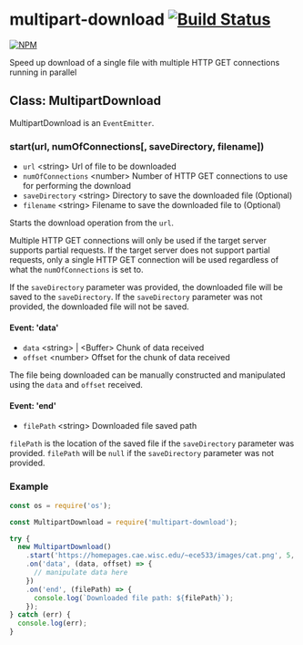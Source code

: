 # multipart-download [![Build Status](https://travis-ci.org/zulhilmizainuddin/multipart-download.svg?branch=master)](https://travis-ci.org/zulhilmizainuddin/multipart-download)

[![NPM](https://nodei.co/npm/multipart-download.png?downloads=true&downloadRank=true&stars=true)](https://nodei.co/npm/multipart-download/)

Speed up download of a single file with multiple HTTP GET connections running in parallel

## Class: MultipartDownload

MultipartDownload is an `EventEmitter`.

### start(url, numOfConnections[, saveDirectory, filename])
- `url` &lt;string&gt; Url of file to be downloaded
- `numOfConnections` &lt;number&gt; Number of HTTP GET connections to use for performing the download
- `saveDirectory` &lt;string&gt; Directory to save the downloaded file (Optional)
- `filename` &lt;string&gt; Filename to save the downloaded file to (Optional)

Starts the download operation from the `url`.

Multiple HTTP GET connections will only be used if the target server supports partial requests.
If the target server does not support partial requests, only a single HTTP GET connection will be used regardless of what the `numOfConnections` is set to.

If the `saveDirectory` parameter was provided, the downloaded file will be saved to the `saveDirectory`.
If the `saveDirectory` parameter was not provided, the downloaded file will not be saved.

#### Event: 'data'
- `data` &lt;string&gt; | &lt;Buffer&gt; Chunk of data received
- `offset` &lt;number&gt; Offset for the chunk of data received

The file being downloaded can be manually constructed and manipulated using the `data` and `offset` received. 

#### Event: 'end'
- `filePath` &lt;string&gt; Downloaded file saved path

`filePath` is the location of the saved file if the `saveDirectory` parameter was provided.
`filePath` will be `null` if the `saveDirectory` parameter was not provided.

### Example

```javascript
const os = require('os');

const MultipartDownload = require('multipart-download');

try {
  new MultipartDownload()
    .start('https://homepages.cae.wisc.edu/~ece533/images/cat.png', 5, os.tmpdir())
    .on('data', (data, offset) => {
      // manipulate data here
    })
    .on('end', (filePath) => {
      console.log(`Downloaded file path: ${filePath}`);
    });
} catch (err) {
  console.log(err);
}
```

